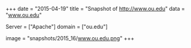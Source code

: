 
+++
date = "2015-04-19"
title = "Snapshot of http://www.ou.edu"
data = "www.ou.edu"

Server = ["Apache"]
domain = ["ou.edu"]

  image = "snapshots/2015_16/www.ou.edu.png"
+++
#
